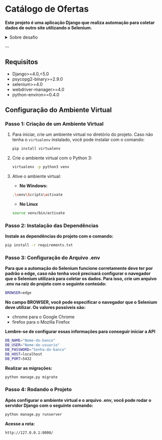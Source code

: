 # Catálogo de Ofertas

**Este projeto é uma aplicação Django que realiza automação para coletar dados de outro site utilizando o Selenium.**

<details>
    <summary> Sobre desafio </summary>
Desafio Técnico
Você irá desenvolver uma aplicação para uma empresa de Catálogo de Ofertas, utilizando o framework Django, que deverá aplicar raspagem de dados (utilizando o framework Selenium) no site do Mercado Livre (https://www.mercadolivre.com.br) para o produto de “Computador Gamer i7 16gb ssd 1tb”. Após a obtenção dos resultados, devemos listar os produtos encontrados em uma página Web informando os campos:
- Imagem do Produto
- Nome do Produto
- Preço do Produto
- Opção de Parcelamento
- Link do Produto
- Preço sem Desconto (se houver)
- Percentual de Desconto (se houver)
- Tipo de Entrega (Full ou Normal)
- Frete Grátis (se houver)


Devemos adicionar as seguintes opções de filtragem dos produtos encontrados para a facilidade de busca do Usuário:
- Produtos com Frete Grátis
- Produtos Entregues pelo Full

Extra
Como forma de facilitar o entendimento do usuário sobre quais podem ser os melhores produtos, devemos informar os produtos que possuem:
- Maior Preço
- Menor Preço
- Maior Desconto Percentual

Além disso, é interessante que esses dados sejam salvos em uma Banco de Dados relacional (dê preferência ao PostgreSQL), para identificarmos a estrutura desenvolvida por você.

Referências:
https://comoferta.com 
https://ofertas.canaltech.com.br

</details>

--

## Requisitos

- Django>=4.0,<5.0
- psycopg2-binary>=2.9.0
- selenium>=4.0
- webdriver-manager>=4.0
- python-environ>=0.4.0


## Configuração do Ambiente Virtual

### Passo 1: Criação de um Ambiente Virtual

1. Para iniciar, crie um ambiente virtual no diretório do projeto. Caso não tenha o `virtualenv` instalado, você pode instalar com o comando:

   ```bash
   pip install virtualenv
   ```

2. Crie o ambiente virtual com o Python 3:

    ```bash
    virtualenv -p python3 venv
    ```

3. Ative o ambiente virtual:
    - **No Windows:**

    ```bash
    .\venv\Scripts\activate
    ```

    - **No Linux**
    ```bash
    source venv/bin/activate
    ```


### Passo 2: Instalação das Dependências

**Instale as dependências do projeto com o comando:**
```bash
pip install -r requirements.txt
```

### Passo 3: Configuração do Arquivo .env

**Para que a automação do Selenium funcione corretamente deve ter por padrão o edge, caso não tenha você precisará configurar o navegador que o Selenium utilizará para coletar os dados. Para isso, crie um arquivo .env na raiz do projeto com o seguinte conteúdo:**
```bash
BROWSER=edge
```

**No campo BROWSER, você pode especificar o navegador que o Selenium deve utilizar. Os valores possíveis são:**

- chrome para o Google Chrome
- firefox para o Mozilla Firefox

**Lembre-se de configurar essas informações para conseguir iniciar a API**
```bash
DB_NAME="Nome-do-banco"
DB_USER="Nome-de-usuario"
DB_PASSWORD="Senha-do-banco"
DB_HOST=localhost
DB_PORT=5432
```

**Realizar as migrações:**
```bash
python manage.py migrate
```


### Passo 4: Rodando o Projeto

**Após configurar o ambiente virtual e o arquivo .env, você pode rodar o servidor Django com o seguinte comando:**

```bash
python manage.py runserver
```

**Acesse a rota:**
```bash
http://127.0.0.1:8000/
```



